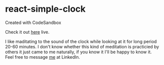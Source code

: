 # react-simple-clock
Created with CodeSandbox

Check it out [here](https://react-simple-clock.vercel.app/) live.

I like maditating to the sound of the clock while looking at it for long period 20-60 minutes. I don't know whether this kind of meditation is practicied by others it just came to me naturally, if you know it I'll be happy to know it.
Feel free to message [me](https://www.linkedin.com/mwlite/in/bilal-saidumarov-a238a5135) at LinkedIn.

